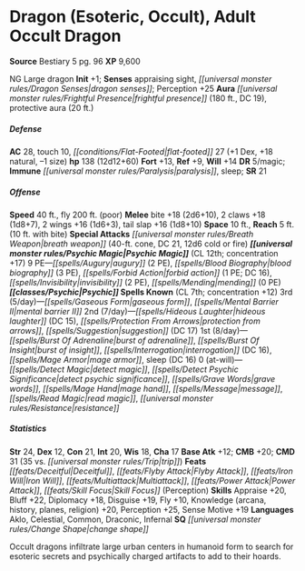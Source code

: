﻿---
cssclass: [monsters]
title1: Dragon (Esoteric, Occult), Adult Occult Dragon
title2: Adult Occult Dragon
CR: 10
sources:
- name: Bestiary 5
  page: 96
  link: http://paizo.com/products/btpy9g9x?Pathfinder-Roleplaying-Game-Bestiary-5
XP: 9600
alignment: NG
size: Large
type: dragon
initiative:
  bonus: 1
senses:
  appraising sight: true
  dragon senses: true
auras:
- name: frightful presence
  radius: 180
  DC: 19
- name: protective aura
  radius: 20
AC:
  AC: 28
  touch: 10
  flat_footed: 27
  components:
    dex: 1
    natural: 18
    size: -1
HP:
  HP: 138
  long: 12d12+60
saves:
  fort: 13
  ref: 9
  will: 14
DR:
- amount: 5
  weakness: magic
immunities:
- paralysis
- sleep
SR: 21
speeds:
  base: 40
  fly: 200
  fly_maneuverability: poor
attacks:
  melee:
  - - text: bite +18 (2d6+10)
      entries:
      - - damage: 2d6+10
      attack: bite
      bonus:
      - 18
    - text: 2 claws +18 (1d8+7)
      entries:
      - - damage: 1d8+7
      count: 2
      attack: claws
      bonus:
      - 18
    - text: 2 wings +16 (1d6+3)
      entries:
      - - damage: 1d6+3
      count: 2
      attack: wings
      bonus:
      - 16
    - text: tail slap +16 (1d8+10)
      entries:
      - - damage: 1d8+10
      attack: tail slap
      bonus:
      - 16
  special:
  - breath weapon (40-ft. cone, DC 21, 12d6 cold or fire)
space: 10
reach: 5
reach_other: 10 ft. with bite
psychic_magic:
  entries:
  - name: augury
    PE: 2
  - name: blood biography
    PE: 3
  - name: forbid action
    PE: 1
    DC: 16
  - name: invisibility
    PE: 2
  - name: mending
    PE: 0
  sources:
  - name: default
    CL: 12
    concentration: 17
  PE: 9
spells:
  entries:
  - name: gaseous form
    source: Psychic
    level: 3
  - name: mental barrier II
    source: Psychic
    level: 3
  - name: hideous laughter
    source: Psychic
    level: 2
    DC: 15
  - name: protection from arrows
    source: Psychic
    level: 2
  - name: suggestion
    source: Psychic
    level: 2
    DC: 17
  - name: burst of adrenaline
    source: Psychic
    level: 1
  - name: burst of insight
    source: Psychic
    level: 1
  - name: interrogation
    source: Psychic
    level: 1
    DC: 16
  - name: mage armor
    source: Psychic
    level: 1
  - name: sleep
    source: Psychic
    level: 1
    DC: 16
  - name: detect magic
    source: Psychic
    level: 0
  - name: detect psychic significance
    source: Psychic
    level: 0
  - name: grave words
    source: Psychic
    level: 0
  - name: mage hand
    source: Psychic
    level: 0
  - name: message
    source: Psychic
    level: 0
  - name: read magic
    source: Psychic
    level: 0
  - name: resistance
    source: Psychic
    level: 0
  sources:
  - name: Psychic
    type: known
    CL: 7
    concentration: 12
    slots:
      3: 5
      2: 7
      1: 8
      0: at-will
ability_scores:
  STR: 24
  DEX: 12
  CON: 21
  INT: 20
  WIS: 18
  CHA: 17
BAB: 12
CMB: 20
CMD: 31
CMD_other: 35 vs. trip
feats:
- name: Deceitful
- name: Flyby Attack
- name: Iron Will
- name: Multiattack
- name: Power Attack
- name: Skill Focus (Perception)
skills:
  Appraise: 20
  Bluff: 22
  Diplomacy: 18
  Disguise: 19
  Fly: 10
  Knowledge (arcana): 20
  Knowledge (history): 20
  Knowledge (planes): 20
  Knowledge (religion): 20
  Perception: 25
  Sense Motive: 19
languages:
- Aklo
- Celestial
- Common
- Draconic
- Infernal
special_qualities:
- change shape
desc_long: Occult dragons infiltrate large urban centers in humanoid form to search
  for esoteric secrets and psychically charged artifacts to add to their hoards.

---

# Dragon (Esoteric, Occult), Adult Occult Dragon

**Source** Bestiary 5 pg. 96
**XP** 9,600

NG Large dragon
**Init** +1; **Senses** appraising sight, _[[universal monster rules/Dragon Senses|dragon senses]]_; Perception +25
**Aura** _[[universal monster rules/Frightful Presence|frightful presence]]_ (180 ft., DC 19), protective aura (20 ft.)

##### Defense

**AC** 28, touch 10, _[[conditions/Flat-Footed|flat-footed]]_ 27 (+1 Dex, +18 natural, –1 size)
**hp** 138 (12d12+60)
**Fort** +13, **Ref** +9, **Will** +14
**DR** 5/magic; **Immune** _[[universal monster rules/Paralysis|paralysis]]_, sleep; **SR** 21

##### Offense
**Speed** 40 ft., fly 200 ft. (poor)
**Melee** bite +18 (2d6+10), 2 claws +18 (1d8+7), 2 wings +16 (1d6+3), tail slap +16 (1d8+10)
**Space** 10 ft., **Reach** 5 ft. (10 ft. with bite)
**Special Attacks** _[[universal monster rules/Breath Weapon|breath weapon]]_ (40-ft. cone, DC 21, 12d6 cold or fire)
**_[[universal monster rules/Psychic Magic|Psychic Magic]]_** (CL 12th; concentration +17)
9 PE—_[[spells/Augury|augury]]_ (2 PE), _[[spells/Blood Biography|blood biography]]_ (3 PE), _[[spells/Forbid Action|forbid action]]_ (1 PE; DC 16), _[[spells/Invisibility|invisibility]]_ (2 PE), _[[spells/Mending|mending]]_ (0 PE)
 **_[[classes/Psychic|Psychic]]_ Spells Known** (CL 7th; concentration +12)
 3rd (5/day)—_[[spells/Gaseous Form|gaseous form]]_, _[[spells/Mental Barrier II|mental barrier II]]_
 2nd (7/day)—_[[spells/Hideous Laughter|hideous laughter]]_ (DC 15), _[[spells/Protection From Arrows|protection from arrows]]_, _[[spells/Suggestion|suggestion]]_ (DC 17)
 1st (8/day)—_[[spells/Burst Of Adrenaline|burst of adrenaline]]_, _[[spells/Burst Of Insight|burst of insight]]_, _[[spells/Interrogation|interrogation]]_ (DC 16), _[[spells/Mage Armor|mage armor]]_, sleep (DC 16)
 0 (at-will)—_[[spells/Detect Magic|detect magic]]_, _[[spells/Detect _Psychic_ Significance|detect _psychic_ significance]]_, _[[spells/Grave Words|grave words]]_, _[[spells/Mage Hand|mage hand]]_, _[[spells/Message|message]]_, _[[spells/Read Magic|read magic]]_, _[[universal monster rules/Resistance|resistance]]_

##### Statistics
**Str** 24, **Dex** 12, **Con** 21, **Int** 20, **Wis** 18, **Cha** 17
**Base Atk** +12; **CMB** +20; **CMD** 31 (35 vs. _[[universal monster rules/Trip|trip]]_)
**Feats** _[[feats/Deceitful|Deceitful]]_, _[[feats/Flyby Attack|Flyby Attack]]_, _[[feats/Iron Will|Iron Will]]_, _[[feats/Multiattack|Multiattack]]_, _[[feats/Power Attack|Power Attack]]_, _[[feats/Skill Focus|Skill Focus]]_ (Perception)
**Skills** Appraise +20, Bluff +22, Diplomacy +18, Disguise +19, Fly +10, Knowledge (arcana, history, planes, religion) +20, Perception +25, Sense Motive +19
**Languages** Aklo, Celestial, Common, Draconic, Infernal
**SQ** _[[universal monster rules/Change Shape|change shape]]_

Occult dragons infiltrate large urban centers in humanoid form to search for esoteric secrets and psychically charged artifacts to add to their hoards.